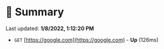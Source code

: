 # 📖 Summary
Last updated: **1/8/2022, 1:12:20 PM**

- `GET` [https://google.com](https://google.com) - **Up** (126ms)
